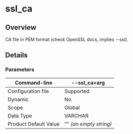 # ssl\_ca

## Overview <a href="#overview_h2" id="overview_h2"></a>

CA file in PEM format (check OpenSSL docs, implies --ssl).

## Details

### Parameters

| Command-line          | --ssl\_ca=arg          |
| --------------------- | ---------------------- |
| Configuration file    | Supported              |
| Dynamic               | No                     |
| Scope                 | Global                 |
| Data Type             | VARCHAR                |
| Product Default Value | "" _(an empty string)_ |
